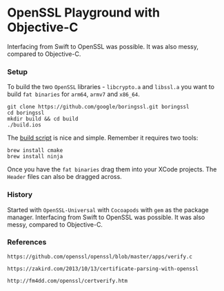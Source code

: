 # OpenSSL Playground with Objective-C
Interfacing from Swift to OpenSSL was possible.  It was also messy, compared to Objective-C.

### Setup
To build the two `OpenSSL` libraries - `libcrypto.a` and `libssl.a` you want to build `fat binaries` for `arm64`, `armv7` and `x86_64`.

```
git clone https://github.com/google/boringssl.git boringssl
cd boringssl
mkdir build && cd build
./build.ios
```
The [build script][1e12ef73] is nice and simple.  Remember it requires two tools:
```
brew install cmake
brew install ninja
```
Once you have the `fat binaries` drag them into your XCode projects.  The `Header` files can also be dragged across.

  [1e12ef73]: https://lvvme.com/posts/2019/02/16-build_boringssl_for_ios/ "build_script_boringssl"

### History
Started with `OpenSSL-Universal` with `Cocoapods` with `gem` as the package manager.
Interfacing from Swift to OpenSSL was possible.  It was also messy, compared to Objective-C.

### References
```
https://github.com/openssl/openssl/blob/master/apps/verify.c

https://zakird.com/2013/10/13/certificate-parsing-with-openssl

http://fm4dd.com/openssl/certverify.htm
```
